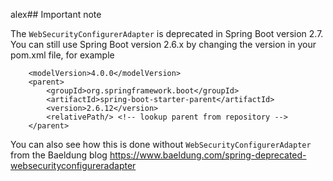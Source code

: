 alex## Important note

The `WebSecurityConfigurerAdapter` is deprecated in Spring Boot version 2.7. 
You can still use Spring Boot version 2.6.x by changing the version in your pom.xml file, for example
```
	<modelVersion>4.0.0</modelVersion>
	<parent>
		<groupId>org.springframework.boot</groupId>
		<artifactId>spring-boot-starter-parent</artifactId>
		<version>2.6.12</version>
		<relativePath/> <!-- lookup parent from repository -->
	</parent>
```
You can also see how this is done without `WebSecurityConfigurerAdapter` from the Baeldung blog https://www.baeldung.com/spring-deprecated-websecurityconfigureradapter
